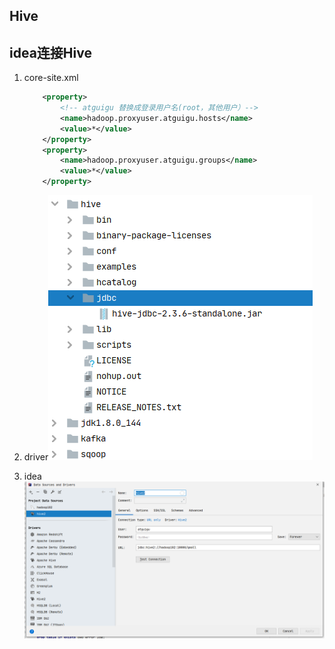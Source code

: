 ## Hive

## idea连接Hive

1. core-site.xml

   ```xml
       <property>
           <!-- atguigu 替换成登录用户名(root，其他用户）-->
           <name>hadoop.proxyuser.atguigu.hosts</name>
           <value>*</value>
       </property>
       <property>
           <name>hadoop.proxyuser.atguigu.groups</name>
           <value>*</value>
       </property>
   
   ```

2. driver![image-20200324100935485](image\idea-hive-driver.png)

3. idea![image-20200324101525433](image\idea-hive.png)